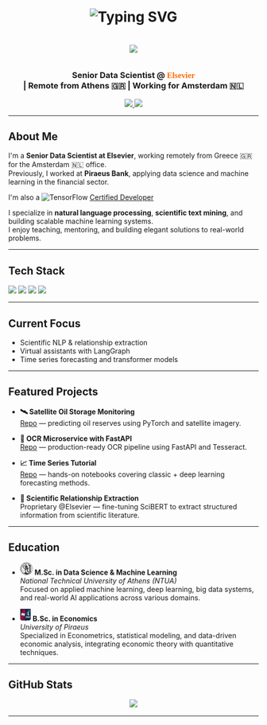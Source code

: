 <h1 align="center">
  <p align="center">
  <img src="https://readme-typing-svg.herokuapp.com?font=Fira+Code&weight=500&size=22&pause=1000&center=true&vCenter=true&width=435&lines=Welcome+to+my+GitHub!;" alt="Typing SVG" />
</p>

<p align="center">
  <img src="https://media.giphy.com/media/qgQUggAC3Pfv687qPC/giphy.gif" width="200" />
</p>


<h3 align="center">Senior Data Scientist @ <span style="color:#FF6C00; font-weight:bold; font-family:Georgia, 'Times New Roman', serif;">Elsevier</span><br/>| Remote from Athens 🇬🇷 | Working for Amsterdam 🇳🇱</h3>

<p align="center">
  <a href="https://www.linkedin.com/in/thanos-pantos-2080117b/">
    <img src="https://img.shields.io/badge/-LinkedIn-0077B5?style=for-the-badge&logo=linkedin&logoColor=white" />
  </a>
  <a href="mailto:thanos.pantos@gmail.com">
    <img src="https://img.shields.io/badge/-Email-D14836?style=for-the-badge&logo=gmail&logoColor=white" />
  </a>
</p>

---

## About Me

I'm a **Senior Data Scientist at Elsevier**, working remotely from Greece 🇬🇷 for the Amsterdam 🇳🇱 office.  
Previously, I worked at **Piraeus Bank**, applying data science and machine learning in the financial sector.

I'm also a <img src="https://skillicons.dev/icons?i=tensorflow" height="20" alt="TensorFlow" />
[Certified Developer](https://www.credential.net/f14b9d58-7ae6-4d47-be33-b18393006aec#acc.V8iNQ3eg)


I specialize in **natural language processing**, **scientific text mining**, and building scalable machine learning systems.  
I enjoy teaching, mentoring, and building elegant solutions to real-world problems.

---

## Tech Stack

<p align="left">
  <!-- Languages -->
  <img src="https://skillicons.dev/icons?i=python,r" />

  <!-- ML / Data Science Frameworks -->
  <img src="https://skillicons.dev/icons?i=tensorflow,pytorch,sklearn" />

  <!-- Dev Tools -->
  <img src="https://skillicons.dev/icons?i=fastapi,vscode,git,docker" />

  <!-- Cloud & Infra -->
  <img src="https://skillicons.dev/icons?i=aws,azure,linux,postgres,github" />
</p>


---

## Current Focus

- Scientific NLP & relationship extraction  
- Virtual assistants with LangGraph
- Time series forecasting and transformer models 

---

## Featured Projects

- **🛰 Satellite Oil Storage Monitoring**  
  [Repo](https://github.com/PantosThn/Satellite-Oil-Storage-Monitoring) — predicting oil reserves using PyTorch and satellite imagery.

- **🧠 OCR Microservice with FastAPI**  
  [Repo](https://github.com/PantosThn/ocr-microservice-fastapi) — production-ready OCR pipeline using FastAPI and Tesseract.

- **📈 Time Series Tutorial**  
  [Repo](https://github.com/PantosThn/timeseries_tutorial) — hands-on notebooks covering classic + deep learning forecasting methods.

- **🧬 Scientific Relationship Extraction**  
  Proprietary @Elsevier — fine-tuning SciBERT to extract structured information from scientific literature.

---
  
## Education

- <img src="assets/logos/ntua.svg" height="25" /> **M.Sc. in Data Science & Machine Learning**  
  *National Technical University of Athens (NTUA)*  
  Focused on applied machine learning, deep learning, big data systems, and real-world AI applications across various domains.

- <img src="assets/logos/piraeus.jpeg" height="25" /> **B.Sc. in Economics**  
  *University of Piraeus*  
  Specialized in Econometrics, statistical modeling, and data-driven economic analysis, integrating economic theory with quantitative techniques.


---

## GitHub Stats

<p align="center">
  <img src="https://github-readme-stats.vercel.app/api?username=PantosThn&show_icons=true&theme=default&count_private=true" />
</p>

---
